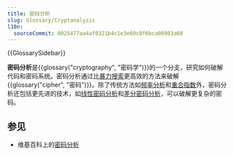 ```yaml
---
title: 密码分析
slug: Glossary/Cryptanalysis
l10n:
  sourceCommit: 0025477aa4af0321b4c1e3e60c8f6bca08983a60
---
```


{{GlossarySidebar}}

**密码分析**是{{glossary("cryptography", "密码学")}}的一个分支，研究如何破解代码和密码系统。密码分析通过比[暴力搜索](https://zh.wikipedia.org/wiki/暴力搜索)更高效的方法来破解{{glossary("cipher", "密码")}}。除了传统方法如[频率分析](https://zh.wikipedia.org/wiki/频率分析)和[重合指数](https://en.wikipedia.org/wiki/Index_of_coincidence)外，密码分析还包括更先进的技术，如[线性密码分析](https://en.wikipedia.org/wiki/Linear_cryptanalysis)和[差分密码分析](https://zh.wikipedia.org/wiki/差分密码分析)，可以破解更复杂的密码。

## 参见

- 维基百科上的[密码分析](https://zh.wikipedia.org/wiki/密码分析)
